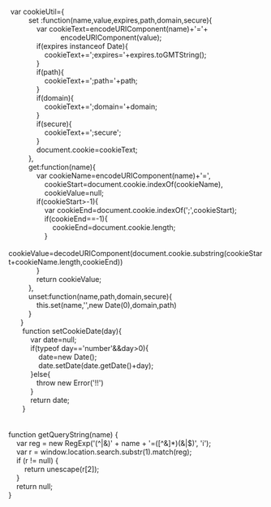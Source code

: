 <br />
&nbsp;var cookieUtil={<br />
&nbsp; &nbsp; &nbsp; &nbsp; &nbsp; set :function(name,value,expires,path,domain,secure){<br />
&nbsp; &nbsp; &nbsp; &nbsp; &nbsp; &nbsp; &nbsp; var cookieText=encodeURIComponent(name)+'='+<br />
&nbsp; &nbsp; &nbsp; &nbsp; &nbsp; &nbsp; &nbsp; &nbsp; &nbsp; &nbsp; &nbsp; &nbsp; &nbsp; encodeURIComponent(value);<br />
&nbsp; &nbsp; &nbsp; &nbsp; &nbsp; &nbsp; &nbsp; if(expires instanceof Date){<br />
&nbsp; &nbsp; &nbsp; &nbsp; &nbsp; &nbsp; &nbsp; &nbsp; &nbsp; cookieText+=';expires='+expires.toGMTString();<br />
&nbsp; &nbsp; &nbsp; &nbsp; &nbsp; &nbsp; &nbsp; }<br />
&nbsp; &nbsp; &nbsp; &nbsp; &nbsp; &nbsp; &nbsp; if(path){<br />
&nbsp; &nbsp; &nbsp; &nbsp; &nbsp; &nbsp; &nbsp; &nbsp; &nbsp; cookieText+=';path='+path;<br />
&nbsp; &nbsp; &nbsp; &nbsp; &nbsp; &nbsp; &nbsp; }<br />
&nbsp; &nbsp; &nbsp; &nbsp; &nbsp; &nbsp; &nbsp; if(domain){<br />
&nbsp; &nbsp; &nbsp; &nbsp; &nbsp; &nbsp; &nbsp; &nbsp; &nbsp; cookieText+=';domain='+domain;<br />
&nbsp; &nbsp; &nbsp; &nbsp; &nbsp; &nbsp; &nbsp; }<br />
&nbsp; &nbsp; &nbsp; &nbsp; &nbsp; &nbsp; &nbsp; if(secure){<br />
&nbsp; &nbsp; &nbsp; &nbsp; &nbsp; &nbsp; &nbsp; &nbsp; &nbsp; cookieText+=';secure';<br />
&nbsp; &nbsp; &nbsp; &nbsp; &nbsp; &nbsp; &nbsp; }<br />
&nbsp; &nbsp; &nbsp; &nbsp; &nbsp; &nbsp; &nbsp; document.cookie=cookieText; &nbsp; &nbsp; &nbsp; &nbsp;<br />
&nbsp; &nbsp; &nbsp; &nbsp; &nbsp; },<br />
&nbsp; &nbsp; &nbsp; &nbsp; &nbsp; get:function(name){<br />
&nbsp; &nbsp; &nbsp; &nbsp; &nbsp; &nbsp; &nbsp; var cookieName=encodeURIComponent(name)+'=',<br />
&nbsp; &nbsp; &nbsp; &nbsp; &nbsp; &nbsp; &nbsp; &nbsp; &nbsp; cookieStart=document.cookie.indexOf(cookieName),<br />
&nbsp; &nbsp; &nbsp; &nbsp; &nbsp; &nbsp; &nbsp; &nbsp; &nbsp; cookieValue=null;<br />
&nbsp; &nbsp; &nbsp; &nbsp; &nbsp; &nbsp; &nbsp; if(cookieStart&gt;-1){<br />
&nbsp; &nbsp; &nbsp; &nbsp; &nbsp; &nbsp; &nbsp; &nbsp; &nbsp; var cookieEnd=document.cookie.indexOf(';',cookieStart);<br />
&nbsp; &nbsp; &nbsp; &nbsp; &nbsp; &nbsp; &nbsp; &nbsp; &nbsp; if(cookieEnd==-1){<br />
&nbsp; &nbsp; &nbsp; &nbsp; &nbsp; &nbsp; &nbsp; &nbsp; &nbsp; &nbsp; &nbsp; cookieEnd=document.cookie.length;<br />
&nbsp; &nbsp; &nbsp; &nbsp; &nbsp; &nbsp; &nbsp; &nbsp; &nbsp; }<br />
&nbsp; &nbsp; &nbsp; &nbsp; &nbsp; &nbsp; &nbsp; &nbsp; &nbsp; cookieValue=decodeURIComponent(document.cookie.substring(cookieStart+cookieName.length,cookieEnd))<br />
&nbsp; &nbsp; &nbsp; &nbsp; &nbsp; &nbsp; &nbsp; }<br />
&nbsp; &nbsp; &nbsp; &nbsp; &nbsp; &nbsp; &nbsp; return cookieValue;<br />
&nbsp; &nbsp; &nbsp; &nbsp; &nbsp; },<br />
&nbsp; &nbsp; &nbsp; &nbsp; &nbsp; unset:function(name,path,domain,secure){<br />
&nbsp; &nbsp; &nbsp; &nbsp; &nbsp; &nbsp; &nbsp; this.set(name,'',new Date(0),domain,path)<br />
&nbsp; &nbsp; &nbsp; &nbsp; &nbsp; }<br />
&nbsp; &nbsp; &nbsp; }<br />
&nbsp; &nbsp; &nbsp; &nbsp;function setCookieDate(day){<br />
&nbsp; &nbsp; &nbsp; &nbsp; &nbsp; &nbsp;var date=null;<br />
&nbsp; &nbsp; &nbsp; &nbsp; &nbsp; &nbsp;if(typeof day=='number'&amp;&amp;day&gt;0){<br />
&nbsp; &nbsp; &nbsp; &nbsp; &nbsp; &nbsp; &nbsp; &nbsp;date=new Date();<br />
&nbsp; &nbsp; &nbsp; &nbsp; &nbsp; &nbsp; &nbsp; &nbsp;date.setDate(date.getDate()+day);<br />
&nbsp; &nbsp; &nbsp; &nbsp; &nbsp; &nbsp;}else{<br />
&nbsp; &nbsp; &nbsp; &nbsp; &nbsp; &nbsp; &nbsp; throw new Error('!!') &nbsp; &nbsp; &nbsp; &nbsp;&nbsp;<br />
&nbsp; &nbsp; &nbsp; &nbsp; &nbsp; &nbsp;}<br />
&nbsp; &nbsp; &nbsp; &nbsp; &nbsp; &nbsp;return date;<br />
&nbsp; &nbsp; &nbsp; &nbsp;}<br />
<br />
<br />
function getQueryString(name) {<br />
&nbsp; &nbsp; var reg = new RegExp('(^|&amp;)' + name + '=([^&amp;]*)(&amp;|$)', 'i');<br />
&nbsp; &nbsp; var r = window.location.search.substr(1).match(reg);<br />
&nbsp; &nbsp; if (r != null) {<br />
&nbsp; &nbsp; &nbsp; &nbsp; return unescape(r[2]);<br />
&nbsp; &nbsp; }<br />
&nbsp; &nbsp; return null;<br />
}<br />
<div style="white-space:nowrap;">
	<br />
</div>